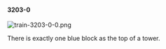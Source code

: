#### 3203-0
![train-3203-0-0.png](https://github.com/lil-lab/nlvr/raw/master/nlvr/train/images/75/train-3203-0-0.png "train-3203-0-0.png")

There is exactly one blue block as the top of a tower.